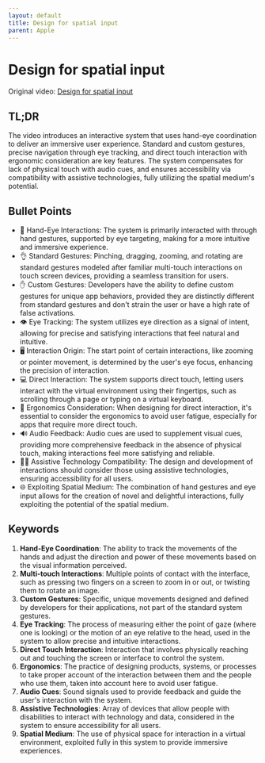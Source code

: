 ```yaml
---
layout: default
title: Design for spatial input
parent: Apple
---
```


# Design for spatial input
Original video: [Design for spatial input](https://developer.apple.com/videos/play/wwdc2023/10073/)

## TL;DR
The video introduces an interactive system that uses hand-eye coordination to deliver an immersive user experience. Standard and custom gestures, precise navigation through eye tracking, and direct touch interaction with ergonomic consideration are key features. The system compensates for lack of physical touch with audio cues, and ensures accessibility via compatibility with assistive technologies, fully utilizing the spatial medium's potential.

## Bullet Points
- 👋 Hand-Eye Interactions: The system is primarily interacted with through hand gestures, supported by eye targeting, making for a more intuitive and immersive experience.
- 👌 Standard Gestures: Pinching, dragging, zooming, and rotating are standard gestures modeled after familiar multi-touch interactions on touch screen devices, providing a seamless transition for users.
- ✋ Custom Gestures: Developers have the ability to define custom gestures for unique app behaviors, provided they are distinctly different from standard gestures and don't strain the user or have a high rate of false activations.
- 👁️ Eye Tracking: The system utilizes eye direction as a signal of intent, allowing for precise and satisfying interactions that feel natural and intuitive.
- 🖥️ Interaction Origin: The start point of certain interactions, like zooming or pointer movement, is determined by the user's eye focus, enhancing the precision of interaction.
- 💻 Direct Interaction: The system supports direct touch, letting users interact with the virtual environment using their fingertips, such as scrolling through a page or typing on a virtual keyboard.
- 💪 Ergonomics Consideration: When designing for direct interaction, it's essential to consider the ergonomics to avoid user fatigue, especially for apps that require more direct touch.
- 🔊 Audio Feedback: Audio cues are used to supplement visual cues, providing more comprehensive feedback in the absence of physical touch, making interactions feel more satisfying and reliable.
- 🧑‍🦯 Assistive Technology Compatibility: The design and development of interactions should consider those using assistive technologies, ensuring accessibility for all users.
- 🌐 Exploiting Spatial Medium: The combination of hand gestures and eye input allows for the creation of novel and delightful interactions, fully exploiting the potential of the spatial medium.

## Keywords
1. **Hand-Eye Coordination**: The ability to track the movements of the hands and adjust the direction and power of these movements based on the visual information perceived.
2. **Multi-touch Interactions**: Multiple points of contact with the interface, such as pressing two fingers on a screen to zoom in or out, or twisting them to rotate an image.
3. **Custom Gestures**: Specific, unique movements designed and defined by developers for their applications, not part of the standard system gestures.
4. **Eye Tracking**: The process of measuring either the point of gaze (where one is looking) or the motion of an eye relative to the head, used in the system to allow precise and intuitive interactions.
5. **Direct Touch Interaction**: Interaction that involves physically reaching out and touching the screen or interface to control the system.
6. **Ergonomics**: The practice of designing products, systems, or processes to take proper account of the interaction between them and the people who use them, taken into account here to avoid user fatigue.
7. **Audio Cues**: Sound signals used to provide feedback and guide the user's interaction with the system.
8. **Assistive Technologies**: Array of devices that allow people with disabilities to interact with technology and data, considered in the system to ensure accessibility for all users.
9. **Spatial Medium**: The use of physical space for interaction in a virtual environment, exploited fully in this system to provide immersive experiences.
